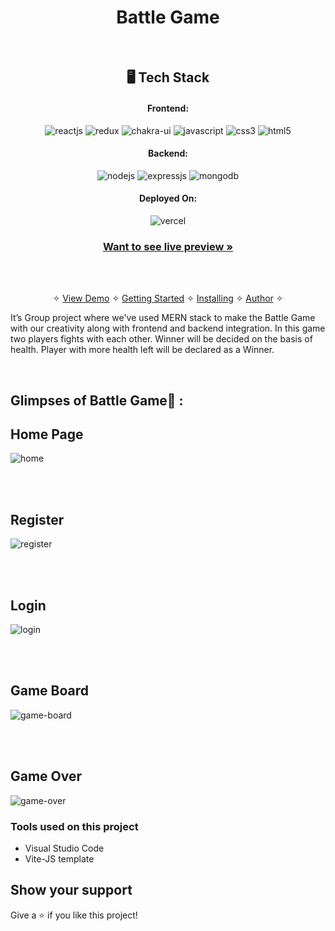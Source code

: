 
<h1 align="center">Battle Game</h1>

<br />


<h2 align="center">🖥️ Tech Stack</h2>


<h4 align="center">Frontend:</h4>

<p align="center">
  <img src="https://img.shields.io/badge/React-20232A?style=for-the-badge&logo=react&logoColor=61DAFB" alt="reactjs" />
  <img src="https://img.shields.io/badge/Redux-593D88?style=for-the-badge&logo=redux&logoColor=white" alt="redux" />
  <img src="https://img.shields.io/badge/Chakra%20UI-3bc7bd?style=for-the-badge&logo=chakraui&logoColor=white" alt="chakra-ui" />
  <img src="https://img.shields.io/badge/JavaScript-323330?style=for-the-badge&logo=javascript&logoColor=F7DF1E" alt="javascript" />
  <img src="https://img.shields.io/badge/CSS3-1572B6?style=for-the-badge&logo=css3&logoColor=white" alt="css3" />
  <img src="https://img.shields.io/badge/HTML5-E34F26?style=for-the-badge&logo=html5&logoColor=white" alt="html5" />
</p>


<h4 align="center">Backend:</h4>

<p align="center">
  <img src="https://img.shields.io/badge/Node.js-339933?style=for-the-badge&logo=nodedotjs&logoColor=white" alt="nodejs" />
  <img src="https://img.shields.io/badge/Express.js-000000?style=for-the-badge&logo=express&logoColor=white" alt="expressjs" />
  <img src="https://img.shields.io/badge/MongoDB-4EA94B?style=for-the-badge&logo=mongodb&logoColor=white" alt="mongodb" />
</p>





<h4 align="center">Deployed On:</h4>

<p align="center">
  <img src="https://img.shields.io/badge/Netlify-00C7B7?style=for-the-badge&logo=netlify&logoColor=white" alt="vercel" />
</p>



<h3 align="center"><a href="https://frontend-drab-eta.vercel.app/"><strong>Want to see live preview »</strong></a></h3>


<br />

<p align="center">
  <br />&#10023;
  <a href="https://frontend-drab-eta.vercel.app/">View Demo</a> &#10023;
  <a href="#Getting-Started">Getting Started</a> &#10023; 
  <a href="#Install">Installing</a> &#10023;
  <a href="#Contact">Author</a> &#10023;
</p>

It’s Group project where we've used MERN stack to make the Battle Game with our creativity along with frontend and backend integration. In this game two players fights with each other. Winner will be decided on the basis of health. Player with more health left will be declared as a Winner.


<br />

## Glimpses of Battle Game🙈 :
## Home Page 
![home](https://user-images.githubusercontent.com/107467642/223194297-b9bc6b6c-55fd-4ee4-a8ef-00074b8c4c71.png)


<br/><br/>
## Register
![register](https://user-images.githubusercontent.com/107467642/223194415-d91d27e0-5077-4a02-9574-93f7c8846390.png)


<br/><br/>
## Login
![login](https://user-images.githubusercontent.com/107467642/223194464-7cdfc38b-70fd-4cfb-8884-68c123518bf1.png)


<br/> <br/>
## Game Board
![game-board](https://user-images.githubusercontent.com/107467642/223194569-faf46d20-f3c5-4e95-9c7d-d455f3267789.png)


<br/><br />
## Game Over
![game-over](https://user-images.githubusercontent.com/107467642/223194727-36aac618-c9aa-4cee-bff1-dc220dde3ade.png)


### Tools used on this project

- Visual Studio Code
- Vite-JS template


## Show your support

Give a ⭐️ if you like this project!

